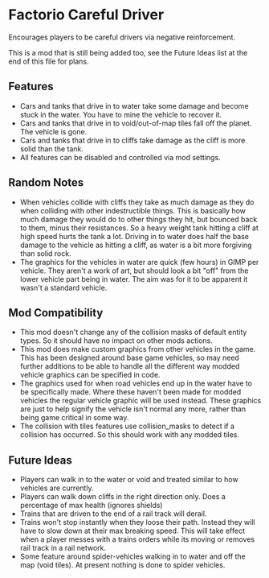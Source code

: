 # Factorio Careful Driver



Encourages players to be careful drivers via negative reinforcement.

This is a mod that is still being added too, see the Future Ideas list at the end of this file for plans.



Features
--------

- Cars and tanks that drive in to water take some damage and become stuck in the water. You have to mine the vehicle to recover it.
- Cars and tanks that drive in to void/out-of-map tiles fall off the planet. The vehicle is gone.
- Cars and tanks that drive in to cliffs take damage as the cliff is more solid than the tank.
- All features can be disabled and controlled via mod settings.



Random Notes
------------

- When vehicles collide with cliffs they take as much damage as they do when colliding with other indestructible things. This is basically how much damage they would do to other things they hit, but bounced back to them, minus their resistances. So a heavy weight tank hitting a cliff at high speed hurts the tank a lot. Driving in to water does half the base damage to the vehicle as hitting a cliff, as water is a bit more forgiving than solid rock.
- The graphics for the vehicles in water are quick (few hours) in GIMP per vehicle. They aren't a work of art, but should look a bit "off" from the lower vehicle part being in water. The aim was for it to be apparent it wasn't a standard vehicle.



Mod Compatibility
-----------------

- This mod doesn't change any of the collision masks of default entity types. So it should have no impact on other mods actions.
- This mod does make custom graphics from other vehicles in the game. This has been designed around base game vehicles, so may need further additions to be able to handle all the different way modded vehicle graphics can be specified in code.
- The graphics used for when road vehicles end up in the water have to be specifically made. Where these haven't been made for modded vehicles the regular vehicle graphic will be used instead. These graphics are just to help signify the vehicle isn't normal any more, rather than being game critical in some way.
- The collision with tiles features use collision_masks to detect if a collision has occurred. So this should work with any modded tiles.



Future Ideas
------------

- Players can walk in to the water or void and treated similar to how vehicles are currently.
- Players can walk down cliffs in the right direction only. Does a percentage of max health (ignores shields)
- Trains that are driven to the end of a rail track will derail.
- Trains won't stop instantly when they loose their path. Instead they will have to slow down at their max breaking speed. This will take effect when a player messes with a trains orders while its moving or removes rail track in a rail network.
- Some feature around spider-vehicles walking in to water and off the map (void tiles). At present nothing is done to spider vehicles.